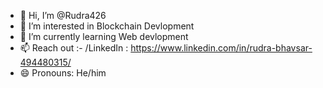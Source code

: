 - 👋 Hi, I’m @Rudra426
- 👀 I’m interested in Blockchain Devlopment
- 🌱 I’m currently learning Web devlopment
- 📫 Reach out :- /LinkedIn : https://www.linkedin.com/in/rudra-bhavsar-494480315/
- 😄 Pronouns: He/him


<!---
Rudra426/Rudra426 is a ✨ special ✨ repository because its `README.md` (this file) appears on your GitHub profile.
You can click the Preview link to take a look at your changes.
--->
